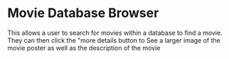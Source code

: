# Movie Database Browser

This allows a user to search for movies within a database to find a movie.
They can then click the "more details button to See a larger image of the movie poster as well as the description of the movie